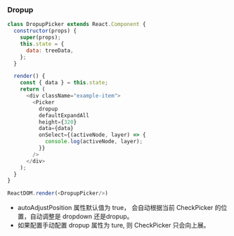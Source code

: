 ### Dropup
<!-- start-code -->
```js
class DropupPicker extends React.Component {
  constructor(props) {
    super(props);
    this.state = {
      data: treeData,
    };
  }

  render() {
    const { data } = this.state;
    return (
      <div className="example-item">
        <Picker
          dropup
          defaultExpandAll
          height={320}
          data={data}
          onSelect={(activeNode, layer) => {
            console.log(activeNode, layer);
          }}
        />
      </div>
    );
  }
}

ReactDOM.render(<DropupPicker/>)
```
<!-- end-code -->
* autoAdjustPosition 属性默认值为 true， 会自动根据当前 CheckPicker 的位置，自动调整是 dropdown 还是dropup。
* 如果配置手动配置 dropup 属性为 ture, 则 CheckPicker 只会向上展。